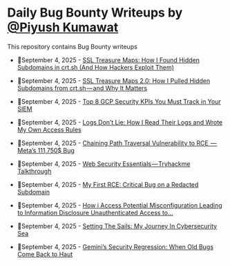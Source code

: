 # Daily Bug Bounty Writeups by [@Piyush Kumawat](https://twitter.com/piyush_supiy) 
This repository contains Bug Bounty writeups

<!-- BLOG-POST-LIST:START -->
 - 💯September 4, 2025 - [SSL Treasure Maps: How I Found Hidden Subdomains in crt.sh &lpar;And How Hackers Exploit Them&rpar;](https://medium.com/meetcyber/ssl-treasure-maps-how-i-found-hidden-subdomains-in-crt-sh-and-how-hackers-exploit-them-475e1414d416?source=rss------bug_bounty-5) 

 - 💯September 4, 2025 - [SSL Treasure Maps 2.0: How I Pulled Hidden Subdomains from crt.sh — and Why It Matters](https://javascript.plainenglish.io/ssl-treasure-maps-2-0-how-i-pulled-hidden-subdomains-from-crt-sh-and-why-it-matters-202874fd2cee?source=rss------bug_bounty-5) 

 - 💯September 4, 2025 - [Top 8 GCP Security KPIs You Must Track in Your SIEM](https://medium.com/@paritoshblogs/top-8-gcp-security-kpis-you-must-track-in-your-siem-84893629f66c?source=rss------bug_bounty-5) 

 - 💯September 4, 2025 - [Logs Don’t Lie: How I Read Their Logs and Wrote My Own Access Rules](https://medium.com/@iski/logs-dont-lie-how-i-read-their-logs-and-wrote-my-own-access-rules-a29bb7cb9684?source=rss------bug_bounty-5) 

 - 💯September 4, 2025 - [Chaining Path Traversal Vulnerability to RCE  — Meta’s 111,750$ Bug](https://medium.com/@Aacle/chaining-path-traversal-vulnerability-to-rce-metas-111-750-bug-a98a473c6a05?source=rss------bug_bounty-5) 

 - 💯September 4, 2025 - [Web Security Essentials — Tryhackme Talkthrough](https://medium.com/@TRedEye/web-security-essentials-tryhackme-talkthrough-d11b294eb4cc?source=rss------bug_bounty-5) 

 - 💯September 4, 2025 - [My First RCE: Critical Bug on a Redacted Subdomain](https://mrknightnidu.medium.com/my-first-rce-critical-bug-on-a-redacted-subdomain-6d4017324d62?source=rss------bug_bounty-5) 

 - 💯September 4, 2025 - [How i Access Potential Misconfiguration Leading to Information Disclosure Unauthenticated Access to…](https://medium.com/@Muhammad_Wageh/how-i-access-potential-misconfiguration-leading-to-information-disclosure-unauthenticated-access-to-13bcc727cfa6?source=rss------bug_bounty-5) 

 - 💯September 4, 2025 - [Setting The Sails: My Journey In Cybersecurity Sea](https://medium.com/@stotraa/setting-the-sails-my-journey-in-cybersecurity-sea-d154093cb79f?source=rss------bug_bounty-5) 

 - 💯September 4, 2025 - [Gemini’s Security Regression: When Old Bugs Come Back to Haut](https://medium.com/@ultrazartrex/geminis-security-regression-when-old-bugs-come-back-to-haut-df6e51291308?source=rss------bug_bounty-5) 
<!-- BLOG-POST-LIST:END -->
